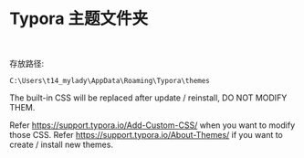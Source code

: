 # Typora 主题文件夹

<br/>

存放路径:
```angular2html
C:\Users\t14_mylady\AppData\Roaming\Typora\themes
```

The built-in CSS will be replaced after update / reinstall, DO NOT MODIFY THEM.

Refer https://support.typora.io/Add-Custom-CSS/ when you want to modify those CSS.
Refer https://support.typora.io/About-Themes/ if you want to create / install new themes. 
